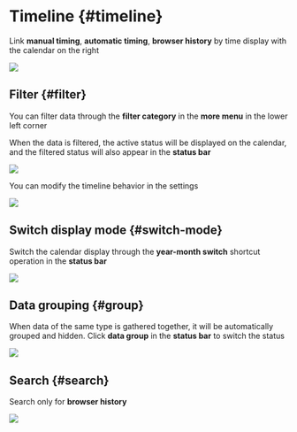 # Timeline {#timeline}

Link **manual timing**, **automatic timing**, **browser history** by time display with the calendar on the right

![](https://cdn.jsdelivr.net/gh/shion-app/docs/src/public/assets/en/timeline/timeline.png)

## Filter {#filter}

You can filter data through the **filter category** in the **more menu** in the lower left corner

When the data is filtered, the active status will be displayed on the calendar, and the filtered status will also appear in the **status bar**

![](https://cdn.jsdelivr.net/gh/shion-app/docs/src/public/assets/en/timeline/filter.png)

You can modify the timeline behavior in the settings

![](https://cdn.jsdelivr.net/gh/shion-app/docs/src/public/assets/en/timeline/behavior.png)

## Switch display mode {#switch-mode}

Switch the calendar display through the **year-month switch** shortcut operation in the **status bar**

![](https://cdn.jsdelivr.net/gh/shion-app/docs/src/public/assets/en/timeline/switch-mode.png)

## Data grouping {#group}

When data of the same type is gathered together, it will be automatically grouped and hidden. Click **data group** in the **status bar** to switch the status

![](https://cdn.jsdelivr.net/gh/shion-app/docs/src/public/assets/en/timeline/group.png)

## Search {#search}

Search only for **browser history**

![](https://cdn.jsdelivr.net/gh/shion-app/docs/src/public/assets/en/timeline/search.png)